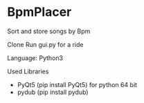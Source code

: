 # BpmPlacer
Sort and store songs by Bpm

Clone Run gui.py for a ride

Language: Python3

Used Libraries
- PyQt5 (pip install PyQt5) for python 64 bit
- pydub (pip install pydub)
